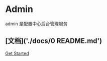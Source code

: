 # Admin

admin 是配置中心后台管理服务

## [文档]('./docs/0 README.md')

[Get Started](docs/第1章%20基本介绍/1.2%20quickstart.md)
